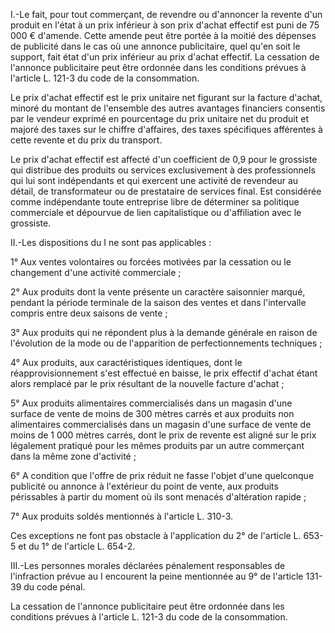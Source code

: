 I.-Le fait, pour tout commerçant, de revendre ou d'annoncer la revente d'un produit en l'état à un prix inférieur à son prix d'achat effectif est puni de 75 000 € d'amende. Cette amende peut être portée à la moitié des dépenses de publicité dans le cas où une annonce publicitaire, quel qu'en soit le support, fait état d'un prix inférieur au prix d'achat effectif. La cessation de l'annonce publicitaire peut être ordonnée dans les conditions prévues à l'article L. 121-3 du code de la consommation.

Le prix d'achat effectif est le prix unitaire net figurant sur la facture d'achat, minoré du montant de l'ensemble des autres avantages financiers consentis par le vendeur exprimé en pourcentage du prix unitaire net du produit et majoré des taxes sur le chiffre d'affaires, des taxes spécifiques afférentes à cette revente et du prix du transport.

Le prix d'achat effectif est affecté d'un coefficient de 0,9 pour le grossiste qui distribue des produits ou services exclusivement à des professionnels qui lui sont indépendants et qui exercent une activité de revendeur au détail, de transformateur ou de prestataire de services final. Est considérée comme indépendante toute entreprise libre de déterminer sa politique commerciale et dépourvue de lien capitalistique ou d'affiliation avec le grossiste.

II.-Les dispositions du I ne sont pas applicables :

1° Aux ventes volontaires ou forcées motivées par la cessation ou le changement d'une activité commerciale ;

2° Aux produits dont la vente présente un caractère saisonnier marqué, pendant la période terminale de la saison des ventes et dans l'intervalle compris entre deux saisons de vente ;

3° Aux produits qui ne répondent plus à la demande générale en raison de l'évolution de la mode ou de l'apparition de perfectionnements techniques ;

4° Aux produits, aux caractéristiques identiques, dont le réapprovisionnement s'est effectué en baisse, le prix effectif d'achat étant alors remplacé par le prix résultant de la nouvelle facture d'achat ;

5° Aux produits alimentaires commercialisés dans un magasin d'une surface de vente de moins de 300 mètres carrés et aux produits non alimentaires commercialisés dans un magasin d'une surface de vente de moins de 1 000 mètres carrés, dont le prix de revente est aligné sur le prix légalement pratiqué pour les mêmes produits par un autre commerçant dans la même zone d'activité ;

6° A condition que l'offre de prix réduit ne fasse l'objet d'une quelconque publicité ou annonce à l'extérieur du point de vente, aux produits périssables à partir du moment où ils sont menacés d'altération rapide ;

7° Aux produits soldés mentionnés à l'article L. 310-3.

Ces exceptions ne font pas obstacle à l'application du 2° de l'article L. 653-5 et du 1° de l'article L. 654-2.

III.-Les personnes morales déclarées pénalement responsables de l'infraction prévue au I encourent la peine mentionnée au 9° de l'article 131-39 du code pénal.

La cessation de l'annonce publicitaire peut être ordonnée dans les conditions prévues à l'article L. 121-3 du code de la consommation.

